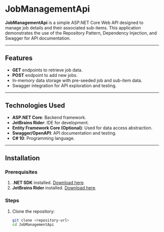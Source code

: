 # JobManagementApi

**JobManagementApi** is a simple ASP.NET Core Web API designed to manage job details and their associated sub-items. This application demonstrates the use of the Repository Pattern, Dependency Injection, and Swagger for API documentation.

---

## Features

- **GET** endpoints to retrieve job data.
- **POST** endpoint to add new jobs.
- In-memory data storage with pre-seeded job and sub-item data.
- Swagger integration for API exploration and testing.

---

## Technologies Used

- **ASP.NET Core**: Backend framework.
- **JetBrains Rider**: IDE for development.
- **Entity Framework Core (Optional)**: Used for data access abstraction.
- **Swagger/OpenAPI**: API documentation and testing.
- **C# 10**: Programming language.

---

## Installation

### Prerequisites

1. **.NET SDK** installed. [Download here](https://dotnet.microsoft.com/download).
2. **JetBrains Rider** installed. [Download here](https://www.jetbrains.com/rider/).

### Steps

1. Clone the repository:

   ```bash
   git clone <repository-url>
   cd JobManagementApi
